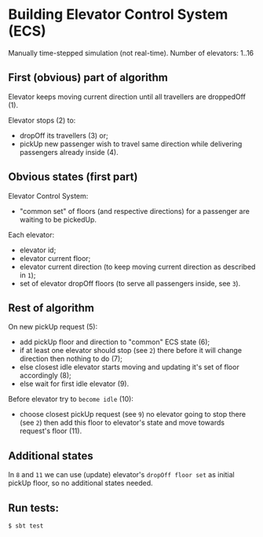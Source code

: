 # Building Elevator Control System (ECS)
Manually time-stepped simulation (not real-time).
Number of elevators: 1..16
## First (obvious) part of algorithm
Elevator keeps moving current direction until all travellers are droppedOff (1).

Elevator stops (2) to:
* dropOff its travellers (3) or;
* pickUp new passenger wish to travel same direction while delivering passengers already inside (4).

## Obvious states (first part)
Elevator Control System:
* "common set" of floors (and respective directions) for a passenger are waiting to be pickedUp.

Each elevator:
* elevator id;
* elevator current floor;
* elevator current direction (to keep moving current direction as described in `1`);
* set of elevator dropOff floors (to serve all passengers inside, see `3`).

## Rest of algorithm
On new pickUp request (5):
* add pickUp floor and direction to "common" ECS state (6);
* if at least one elevator should stop (see `2`) there before it will change direction then nothing to do (7);
*  else closest idle elevator starts moving and updating it's set of floor accordingly (8);
* else wait for first idle elevator (9).

Before elevator try to `become idle` (10):
* choose closest pickUp request (see `9`) no elevator going to stop there (see `2`) then add this floor to elevator's state and move towards request's floor (11).

## Additional states
In `8` and `11` we can use (update) elevator's `dropOff floor set` as initial pickUp floor, so no additional states needed.
## Run tests:
```sh
$ sbt test
```
